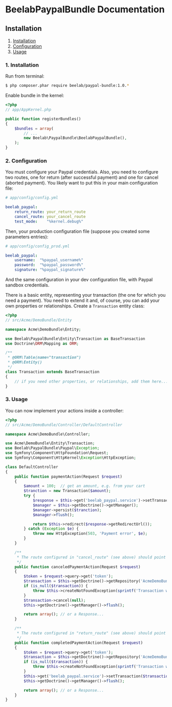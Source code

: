 BeelabPaypalBundle Documentation
================================

## Installation

1. [Installation](#1-installation)
2. [Configuration](#2-configuration)
3. [Usage](#3-usage)

### 1. Installation

Run from terminal:

```bash
$ php composer.phar require beelab/paypal-bundle:1.0.*
```

Enable bundle in the kernel:

```php
<?php
// app/AppKernel.php

public function registerBundles()
{
    $bundles = array(
        // ...
        new Beelab\PaypalBundle\BeelabPaypalBundle(),
    );
}
```

### 2. Configuration

You must configure your Paypal credentials. Also, you need to configure two routes, one
for return (after successful payment) and one for cancel (aborted payment).
You likely want to put this in your main configuration file:

```yaml
# app/config/config.yml

beelab_paypal:
    return_route: your_return_route
    cancel_route: your_cancel_route
    test_mode:    "%kernel.debug%"
```

Then, your production configuration file (suppose you created some parameters entries):

```yaml
# app/config/config_prod.yml

beelab_paypal:
    username:  "%paypal_username%"
    password:  "%paypal_password%"
    signature: "%paypal_signature%"
```

And the same configuration in your dev configuration file, with Paypal sandbox credentials.

There is a basic entity, representing your transaction (the one for which you need a payment).
You need to extend it and, of course, you can add your own properties or relationships.
Create a ``Transaction`` entity class:

```php
<?php
// src/Acme/DemoBundle/Entity

namespace Acme\DemoBundle\Entity;

use Beelab\PaypalBundle\Entity\Transaction as BaseTransaction
use Doctrine\ORM\Mapping as ORM;

/**
 * @ORM\Table(name="transaction")
 * @ORM\Entity()
 */
class Transaction extends BaseTransaction
{
    // if you need other properties, or relationships, add them here...
}
```

### 3. Usage

You can now implement your actions inside a controller:

```php
<?php
// src/Acme/DemoBundle/Controller/DefaultController

namespace Acme\DemoBundle\Controller;

use Acme\DemoBundle\Entity\Transaction;
use Beelab\PaypalBundle\Paypal\Exception;
use Symfony\Component\HttpFoundation\Request;
use Symfony\Component\HttpKernel\Exception\HttpException;

class DefaultController
{
    public function paymentAction(Request $request)
    {
        $amount = 100;  // get an amount, e.g. from your cart
        $tranction = new Transaction($amount);
        try {
            $response = $this->get('beelab_paypal.service')->setTransaction($tranction)->start();
            $manager = $this->getDoctrine()->getManager();
            $manager->persist($tranction);
            $manager->flush();

            return $this->redirect($response->getRedirectUrl());
        } catch (Exception $e) {
            throw new HttpException(503, 'Payment error', $e);
        }
    }

    /**
     * The route configured in "cancel_route" (see above) should point there
     */
    public function canceledPaymentAction(Request $request)
    {
        $token = $request->query->get('token');
        $transaction = $this->getDoctrine()->getRepository('AcmeDemoBundle:Transaction')->findOneByToken($token);
        if (is_null($transaction)) {
            throw $this->createNotFoundException(sprintf('Transaction with token %d not found.', $token));
        }
        $transaction->cancel(null);
        $this->getDoctrine()->getManager()->flush();

        return array(); // or a Response...
    }

    /**
     * The route configured in "return_route" (see above) should point there
     */
    public function completedPaymentAction(Request $request)
    {
        $token = $request->query->get('token');
        $transaction = $this->getDoctrine()->getRepository('AcmeDemoBundle:Transaction')->findOneByToken($token);
        if (is_null($transaction)) {
            throw $this->createNotFoundException(sprintf('Transaction with token %d not found.', $token));
        }
        $this->get('beelab_paypal.service')->setTransaction($transaction)->complete();
        $this->getDoctrine()->getManager()->flush();

        return array(); // or a Response...
    }
}
```
